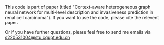 This code is part of paper (titled "Context-aware heterogeneous graph neural network for multi-level description and invasiveness prediction in renal cell carcinoma"). If you want to use the code, please cite the relevent paper.

Or if you have further questions, please feel free to send me emails via s220531004@stu.cqupt.edu.cn


